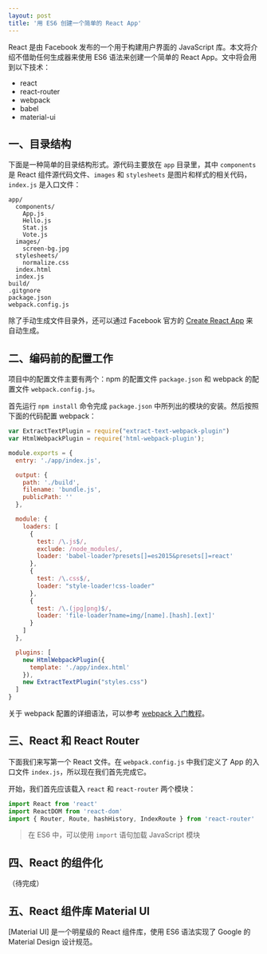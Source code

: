```yaml
---
layout: post
title: '用 ES6 创建一个简单的 React App'
---
```


React 是由 Facebook 发布的一个用于构建用户界面的 JavaScript 库。本文将介绍不借助任何生成器来使用 ES6 语法来创建一个简单的 React App。文中将会用到以下技术：

* react
* react-router
* webpack
* babel
* material-ui


## 一、目录结构

下面是一种简单的目录结构形式。源代码主要放在 `app` 目录里，其中 `components` 是 React 组件源代码文件、`images` 和 `stylesheets` 是图片和样式的相关代码，`index.js` 是入口文件：

```
app/
  components/
    App.js
    Hello.js
    Stat.js
    Vote.js
  images/
    screen-bg.jpg
  stylesheets/
    normalize.css
  index.html
  index.js
build/
.gitgnore
package.json
webpack.config.js
```

除了手动生成文件目录外，还可以通过 Facebook 官方的 [Create React App](https://github.com/facebookincubator/create-react-app) 来自动生成。


## 二、编码前的配置工作

项目中的配置文件主要有两个：npm 的配置文件 `package.json` 和 webpack 的配置文件 `webpack.config.js`。

首先运行 `npm install` 命令完成 `package.json` 中所列出的模块的安装。然后按照下面的代码配置 webpack：

~~~js
var ExtractTextPlugin = require("extract-text-webpack-plugin")
var HtmlWebpackPlugin = require('html-webpack-plugin');

module.exports = {
  entry: './app/index.js',

  output: {
    path: './build',
    filename: 'bundle.js',
    publicPath: ''
  },

  module: {
    loaders: [
      {
        test: /\.js$/,
        exclude: /node_modules/,
        loader: 'babel-loader?presets[]=es2015&presets[]=react'
      },
      {
        test: /\.css$/,
        loader: "style-loader!css-loader"
      },
      {
        test: /\.(jpg|png)$/,
        loader: 'file-loader?name=img/[name].[hash].[ext]'
      }
    ]
  },

  plugins: [
    new HtmlWebpackPlugin({
      template: './app/index.html'
    }),
    new ExtractTextPlugin("styles.css")
  ]
}
~~~

关于 webpack 配置的详细语法，可以参考 [webpack 入门教程](https://hulufei.gitbooks.io/react-tutorial/content/webpack.html)。


## 三、React 和 React Router

下面我们来写第一个 React 文件。在 `webpack.config.js` 中我们定义了 App 的入口文件 `index.js`，所以现在我们首先完成它。

开始，我们首先应该载入 `react` 和 `react-router` 两个模块：

~~~js
import React from 'react'
import ReactDOM from 'react-dom'
import { Router, Route, hashHistory, IndexRoute } from 'react-router'
~~~

> 在 ES6 中，可以使用 `import` 语句加载 JavaScript 模块

## 四、React 的组件化

（待完成）


## 五、React 组件库 Material UI

[Material UI] 是一个明星级的 React 组件库，使用 ES6 语法实现了 Google 的 Material Design 设计规范。
